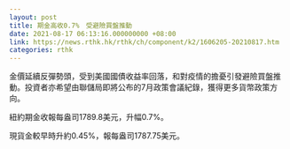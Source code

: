 ```yaml
---
layout: post
title: 期金高收0.7%　受避險買盤推動
date: 2021-08-17 06:13:16.000000000 +08:00
link: https://news.rthk.hk/rthk/ch/component/k2/1606205-20210817.htm
categories: rthk
---
```


金價延續反彈勢頭，受到美國國債收益率回落，和對疫情的擔憂引發避險買盤推動。投資者亦希望由聯儲局即將公布的7月政策會議紀錄，獲得更多貨幣政策方向。

紐約期金收報每盎司1789.8美元，升幅0.7%。

現貨金較早時升約0.45%，報每盎司1787.75美元。
